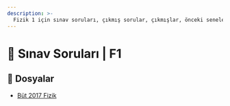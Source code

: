 ```yaml
---
description: >-
  Fizik 1 için sınav soruları, çıkmış sorular, çıkmışlar, önceki senelerde çıkan sorular
---
```


# 📃 Sınav Soruları \| F1


## 📂 Dosyalar

<!--YPackage.YGitbookIntegration-tarafından-otomatik-oluşturulmuştur-->

- [Büt 2017 Fizik](B%C3%BCt%202017%20Fizik.pdf)

<!--YPackage.YGitbookIntegration-tarafından-otomatik-oluşturulmuştur-->
